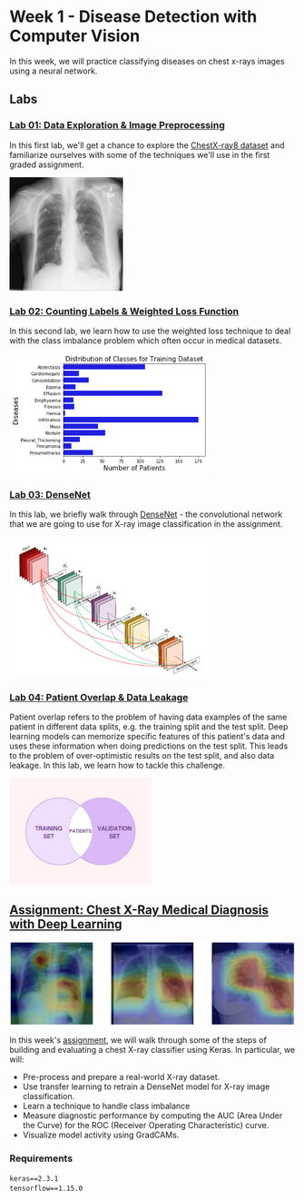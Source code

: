 # Week 1 - Disease Detection with Computer Vision
In this week, we will practice classifying diseases on chest x-rays images using a neural network.

## Labs
### [Lab 01: Data Exploration & Image Preprocessing](./labs/C1_W1_Lab_1_data_exploration_and_image_preprocessing.ipynb)
In this first lab, we'll get a chance to explore the [ChestX-ray8 dataset](https://arxiv.org/abs/1705.02315) and familiarize ourselves with some of the techniques we'll use in the first graded assignment.

<img src="./images/xray-image.png" alt="drawing" width="200"/>

### [Lab 02: Counting Labels & Weighted Loss Function](./labs/C1_W1_Lab_2_counting_labels_and_weighted_loss_function.ipynb)
In this second lab, we learn how to use the weighted loss technique to deal with the class imbalance problem which often occur in medical datasets. 

<img src="./images/counting_labels.png" alt="drawing" width="350"/>

### [Lab 03: DenseNet](./labs/C1_W1_Lab_3_densenet.ipynb)
In this lab, we briefly walk through [DenseNet](https://arxiv.org/pdf/1608.06993.pdf) - the convolutional network that we are going to use for X-ray image classification in the assignment.

<img src="./images/densenet.png" alt="drawing" width="350"/>

### [Lab 04: Patient Overlap & Data Leakage](./labs/C1_W1_Lab_4_patient_overlap_and_data_leakage.ipynb)
Patient overlap refers to the problem of having data examples of the same patient in different data splits, e.g. the training split and the test split. Deep learning models can memorize specific features of this patient's data and uses these information when doing predictions on the test split. This leads to the problem of over-optimistic results on the test split, and also data leakage. In this lab, we learn how to tackle this challenge.

<img src="./images/patients-overlap.jpg" alt="drawing" width="250"/>

## [Assignment: Chest X-Ray Medical Diagnosis with Deep Learning](./assignment)
![](./images/xray-header-image.png)

In this week's [assignment](./assignment/C1_W1_Assignment.ipynb), we will walk through some of the steps of building and evaluating a chest X-ray classifier using Keras. In particular, we will:
- Pre-process and prepare a real-world X-ray dataset.
- Use transfer learning to retrain a DenseNet model for X-ray image classification.
- Learn a technique to handle class imbalance
- Measure diagnostic performance by computing the AUC (Area Under the Curve) for the ROC (Receiver Operating Characteristic) curve.
- Visualize model activity using GradCAMs.
### Requirements
`keras==2.3.1`  
`tensorflow==1.15.0`